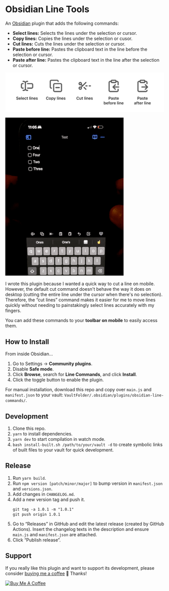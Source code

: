 # Obsidian Line Tools

An [Obsidian](https://obsidian.md) plugin that adds the following commands:

- **Select lines:** Selects the lines under the selection or cursor.
- **Copy lines:** Copies the lines under the selection or cusor.
- **Cut lines:** Cuts the lines under the selection or cursor.
- **Paste before line:** Pastes the clipboard text in the line before the selection or cursor.
- **Paste after line:** Pastes the clipboard text in the line after the selection or cursor.

<img width="565" alt="Icons for each of the commands listed above" src="https://raw.githubusercontent.com/charliecm/obsidian-line-commands/main/commands.png">

![Demo video](https://raw.githubusercontent.com/charliecm/obsidian-line-commands/main/demo.gif)

I wrote this plugin because I wanted a quick way to cut a line on mobile. However, the default cut command doesn't behave the way it does on desktop (cutting the entire line under the cursor when there's no selection). Therefore, the “cut lines” command makes it easier for me to move lines quickly without needing to painstakingly select lines accurately with my fingers.

You can add these commands to your **toolbar on mobile** to easily access them.

## How to Install

From inside Obsidian…
1. Go to Settings → **Community plugins**.
2. Disable **Safe mode**.
3. Click **Browse**, search for **Line Commands**, and click **Install**.
4. Click the toggle button to enable the plugin.

For manual installation, download this repo and copy over `main.js` and `manifest.json` to your vault: `VaultFolder/.obsidian/plugins/obsidian-line-commands/`.

## Development

1. Clone this repo.
2. `yarn` to install dependencies.
3. `yarn dev` to start compilation in watch mode.
4. `bash install-built.sh /path/to/your/vault -d` to create symbolic links of built files to your vault for quick development.

## Release

1. Run `yarn build`.
2. Run `npm version [patch/minor/major]` to bump version in `manifest.json` and `versions.json`.
3. Add changes in `CHANGELOG.md`.
4. Add a new version tag and push it.
    ```
    git tag -a 1.0.1 -m "1.0.1"
    git push origin 1.0.1
    ```
5. Go to “Releases” in GitHub and edit the latest release (created by GitHub Actions). Insert the changelog texts in the description and ensure `main.js` and `manifest.json` are attached. 
6. Click “Publish release”.

## Support

If you really like this plugin and want to support its development, please consider [buying me a coffee](https://www.buymeacoffee.com/charliecm) 🙂 Thanks!

<a href="https://www.buymeacoffee.com/charliecm" target="_blank"><img src="https://cdn.buymeacoffee.com/buttons/v2/default-yellow.png" alt="Buy Me A Coffee" width="217" height="60" /></a>
